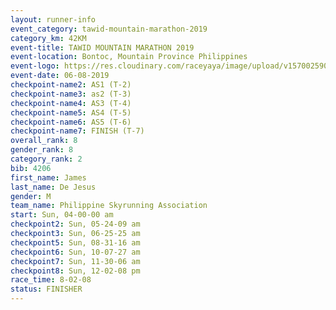 ```yaml
---
layout: runner-info 
event_category: tawid-mountain-marathon-2019 
category_km: 42KM 
event-title: TAWID MOUNTAIN MARATHON 2019 
event-location: Bontoc, Mountain Province Philippines 
event-logo: https://res.cloudinary.com/raceyaya/image/upload/v1570025905/logo/tawid-mountain_shpquo.png 
event-date: 06-08-2019 
checkpoint-name2: AS1 (T-2) 
checkpoint-name3: as2 (T-3) 
checkpoint-name4: AS3 (T-4) 
checkpoint-name5: AS4 (T-5) 
checkpoint-name6: AS5 (T-6) 
checkpoint-name7: FINISH (T-7) 
overall_rank: 8
gender_rank: 8
category_rank: 2
bib: 4206
first_name: James
last_name: De Jesus
gender: M
team_name: Philippine Skyrunning Association
start: Sun, 04-00-00 am
checkpoint2: Sun, 05-24-09 am
checkpoint3: Sun, 06-25-25 am
checkpoint5: Sun, 08-31-16 am
checkpoint6: Sun, 10-07-27 am
checkpoint7: Sun, 11-30-06 am
checkpoint8: Sun, 12-02-08 pm
race_time: 8-02-08
status: FINISHER
---
```

